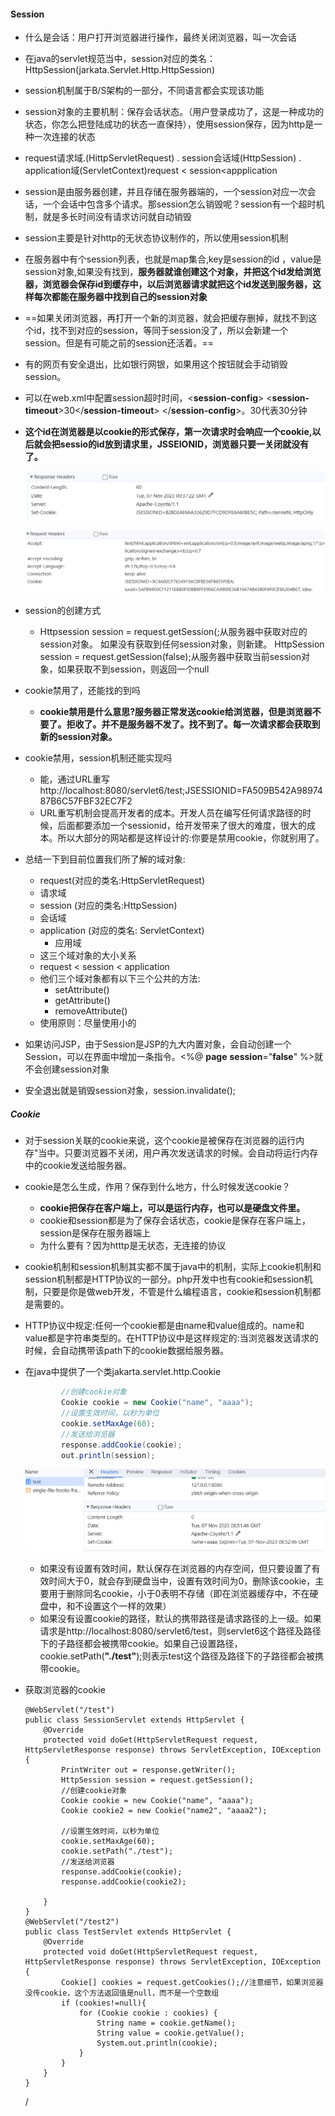#### Session

* 什么是会话：用户打开浏览器进行操作，最终关闭浏览器，叫一次会话

* 在java的servlet规范当中，session对应的类名：HttpSession(jarkata.Servlet.Http.HttpSession)

* session机制属于B/S架构的一部分，不同语言都会实现该功能

* session对象的主要机制：保存会话状态。（用户登录成功了，这是一种成功的状态，你怎么把登陆成功的状态一直保持），使用session保存，因为http是一种一次连接的状态

* request请求域.(HittpServletRequest) . session会话域(HttpSession) . application域(ServletContext)request < session<appplication

* session是由服务器创建，并且存储在服务器端的，一个session对应一次会话，一个会话中包含多个请求。那session怎么销毁呢？session有一个超时机制，就是多长时间没有请求访问就自动销毁

* session主要是针对http的无状态协议制作的，所以使用session机制

* 在服务器中有个session列表，也就是map集合,key是session的id ，value是session对象,如果没有找到，**服务器就谁创建这个对象，并把这个id发给浏览器，浏览器会保存id到缓存中，以后浏览器请求就把这个id发送到服务器，这样每次都能在服务器中找到自己的session对象**

* ==如果关闭浏览器，再打开一个新的浏览器，就会把缓存删掉，就找不到这个id，找不到对应的session，等同于session没了，所以会新建一个session。但是有可能之前的session还活着。==

* 有的网页有安全退出，比如银行网银，如果用这个按钮就会手动销毁session。

* 可以在web.xml中配置session超时时间，<**session-config**>
      <**session-timeout**>30</**session-timeout**>
  </**session-config**>。30代表30分钟

* **这个id在浏览器是以cookie的形式保存，第一次请求时会响应一个cookie,以后就会把sessio的id放到请求里，JSSEIONID，浏览器只要一关闭就没有了。**

  ![1699317497744](Session.assets/1699317497744.png)

  ![1699317413929](Session.assets/1699317413929.png)



* session的创建方式
  * Httpsession session = request.getSession(;从服务器中获取对应的session对象。
    如果没有获取到任何session对象，则新建。
    HttpSession session = request.getSession(false);从服务器中获取当前session对象，如果获取不到session，则返回一个null

* cookie禁用了，还能找的到吗
  * **cookie禁用是什么意思?服务器正常发送cookie给浏览器，但是浏览器不要了。拒收了。并不是服务器不发了。找不到了。每一次请求都会获取到新的session对象。**
* cookie禁用，session机制还能实现吗
  * 能，通过URL重写http://localhost:8080/servlet6/test;JSESSIONID=FA509B542A9897487B6C57FBF32EC7F2
  * URL重写机制会提高开发者的成本。开发人员在编写任何请求路径的时候，后面都要添加一个sessionid，给开发带来了很大的难度，很大的成本。所以大部分的网站都是这样设计的:你要是禁用cookie，你就别用了。
* 总结一下到目前位置我们所了解的域对象:
  *  request(对应的类名:HttpServletRequest)
    * 请求域
  *  session (对应的类名:HttpSession)
    * 会话域
  * application (对应的类名: ServletContext)
    * 应用域
  *  这三个域对象的大小关系
    * request < session < application
  * 他们三个域对象都有以下三个公共的方法:
    * setAttribute()
    * getAttribute()
    * removeAttribute()
  * 使用原则：尽量使用小的
* 如果访问JSP，由于Session是JSP的九大内置对象，会自动创建一个Session，可以在界面中增加一条指令。<%@ **page** **session**="**false**" %>就不会创建session对象
* 安全退出就是销毁session对象，session.invalidate();







##### Cookie

* 对于session关联的cookie来说，这个cookie是被保存在浏览器的运行内存"当中。只要浏览器不关闭，用户再次发送请求的时候。会自动将运行内存中的cookie发送给服务器。

* cookie是怎么生成，作用？保存到什么地方，什么时候发送cookie？

  * **cookie把保存在客户端上，可以是运行内存，也可以是硬盘文件里。**
  * cookie和session都是为了保存会话状态，cookie是保存在客户端上，session是保存在服务器端上
  * 为什么要有？因为htttp是无状态，无连接的协议

* cookie机制和session机制其实都不属于java中的机制，实际上cookie机制和session机制都是HTTP协议的一部分。php开发中也有cookie和session机制，只要是你是做web开发，不管是什么编程语言，cookie和session机制都是需要的。

* HTTP协议中规定:任何一个cookie都是由name和value组成的。name和value都是字符串类型的。在HTTP协议中是这样规定的:当浏览器发送请求的时候，会自动携带该path下的cookie数据给服务器。

* 在java中提供了一个类jakarta.servlet.http.Cookie

  ```java
          //创建cookie对象
          Cookie cookie = new Cookie("name", "aaaa");
          //设置生效时间，以秒为单位
          cookie.setMaxAge(60);
          //发送给浏览器
          response.addCookie(cookie);
          out.println(session);
  ```

  ![1699347127179](Session.assets/1699347127179.png)

  * 如果没有设置有效时间，默认保存在浏览器的内存空间，但只要设置了有效时间大于0，就会存到硬盘当中，设置有效时间为0，删除该cookie，主要用于删除同名cookie，小于0表明不存储（即在浏览器缓存中，不在硬盘中，和不设置这个一样的效果）
  * 如果没有设置cookie的路径，默认的携带路径是请求路径的上一级。如果请求是http://localhost:8080/servlet6/test，则servlet6这个路径及路径下的子路径都会被携带cookie。如果自己设置路径，cookie.setPath(**"./test"**);则表示test这个路径及路径下的子路径都会被携带cookie。
  
* 获取浏览器的cookie

  ```java\
  @WebServlet("/test")
  public class SessionServlet extends HttpServlet {
      @Override
      protected void doGet(HttpServletRequest request, HttpServletResponse response) throws ServletException, IOException {
          PrintWriter out = response.getWriter();
          HttpSession session = request.getSession();
          //创建cookie对象
          Cookie cookie = new Cookie("name", "aaaa");
          Cookie cookie2 = new Cookie("name2", "aaaa2");
  
          //设置生效时间，以秒为单位
          cookie.setMaxAge(60);
          cookie.setPath("./test");
          //发送给浏览器
          response.addCookie(cookie);
          response.addCookie(cookie2);
  
      }
  }
  @WebServlet("/test2")
  public class TestServlet extends HttpServlet {
      @Override
      protected void doGet(HttpServletRequest request, HttpServletResponse response) throws ServletException, IOException {
          Cookie[] cookies = request.getCookies();//注意细节，如果浏览器没传cookie，这个方法返回值是null，而不是一个空数组
          if (cookies!=null){
              for (Cookie cookie : cookies) {
                  String name = cookie.getName();
                  String value = cookie.getValue();
                  System.out.println(cookie);
              }
          }
      }
  }
  ```

  /